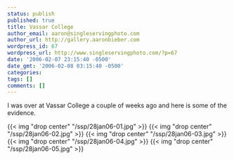 ```yaml
---
status: publish
published: true
title: Vassar College
author_email: aaron@singleservingphoto.com
author_url: http://gallery.aaronbieber.com
wordpress_id: 67
wordpress_url: http://www.singleservingphoto.com/?p=67
date: '2006-02-07 23:15:40 -0500'
date_gmt: '2006-02-08 03:15:40 -0500'
categories:
tags: []
comments: []
---
```

I was over at Vassar College a couple of weeks ago and here is some of
the evidence.

{{< img "drop center" "/ssp/28jan06-01.jpg" >}}
 {{< img "drop center" "/ssp/28jan06-02.jpg" >}}
 {{< img "drop center" "/ssp/28jan06-03.jpg" >}}
 {{< img "drop center" "/ssp/28jan06-04.jpg" >}}
 {{< img "drop center" "/ssp/28jan06-05.jpg" >}}
